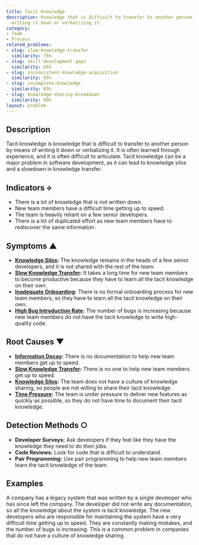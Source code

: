 ```yaml
---
title: Tacit Knowledge
description: Knowledge that is difficult to transfer to another person by means of
  writing it down or verbalizing it.
category:
- Team
- Process
related_problems:
- slug: slow-knowledge-transfer
  similarity: 75%
- slug: skill-development-gaps
  similarity: 65%
- slug: inconsistent-knowledge-acquisition
  similarity: 65%
- slug: incomplete-knowledge
  similarity: 65%
- slug: knowledge-sharing-breakdown
  similarity: 60%
layout: problem
---
```


## Description
Tacit knowledge is knowledge that is difficult to transfer to another person by means of writing it down or verbalizing it. It is often learned through experience, and it is often difficult to articulate. Tacit knowledge can be a major problem in software development, as it can lead to knowledge silos and a slowdown in knowledge transfer.

## Indicators ⟡
- There is a lot of knowledge that is not written down.
- New team members have a difficult time getting up to speed.
- The team is heavily reliant on a few senior developers.
- There is a lot of duplicated effort as new team members have to rediscover the same information.

## Symptoms ▲
- **[Knowledge Silos](knowledge-silos.md):** The knowledge remains in the heads of a few senior developers, and it is not shared with the rest of the team.
- **[Slow Knowledge Transfer](slow-knowledge-transfer.md):** It takes a long time for new team members to become productive because they have to learn all the tacit knowledge on their own.
- **[Inadequate Onboarding](inadequate-onboarding.md):** There is no formal onboarding process for new team members, so they have to learn all the tacit knowledge on their own.
- **[High Bug Introduction Rate](high-bug-introduction-rate.md):** The number of bugs is increasing because new team members do not have the tacit knowledge to write high-quality code.

## Root Causes ▼
- **[Information Decay](information-decay.md):** There is no documentation to help new team members get up to speed.
- **[Slow Knowledge Transfer](slow-knowledge-transfer.md):** There is no one to help new team members get up to speed.
- **[Knowledge Silos](knowledge-silos.md):** The team does not have a culture of knowledge sharing, so people are not willing to share their tacit knowledge.
- **[Time Pressure](time-pressure.md):** The team is under pressure to deliver new features as quickly as possible, so they do not have time to document their tacit knowledge.

## Detection Methods ○
- **Developer Surveys:** Ask developers if they feel like they have the knowledge they need to do their jobs.
- **Code Reviews:** Look for code that is difficult to understand.
- **Pair Programming:** Use pair programming to help new team members learn the tacit knowledge of the team.

## Examples
A company has a legacy system that was written by a single developer who has since left the company. The developer did not write any documentation, so all the knowledge about the system is tacit knowledge. The new developers who are responsible for maintaining the system have a very difficult time getting up to speed. They are constantly making mistakes, and the number of bugs is increasing. This is a common problem in companies that do not have a culture of knowledge sharing.
